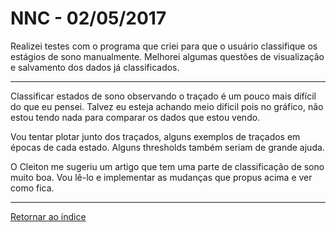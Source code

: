# NNC - 02/05/2017

Realizei testes com o programa que criei para que o usuário classifique os estágios de sono manualmente. Melhorei algumas questões de visualização e salvamento dos dados já classificados.

****

Classificar estados de sono observando o traçado é um pouco mais difícil do que eu pensei. Talvez eu esteja achando meio dificil pois no  gráfico, não estou tendo nada para comparar os dados que estou vendo.

Vou tentar plotar junto dos traçados, alguns exemplos de traçados em épocas de cada estado. Alguns thresholds também seriam de grande ajuda.

O Cleiton me sugeriu um artigo que tem uma parte de classificação de sono muito boa. Vou lê-lo e implementar as mudanças que propus acima e ver como fica.

****

[Retornar ao índice](https://github.com/vittorfp/Open-Lab-Book/blob/master/README.md "Oi")

